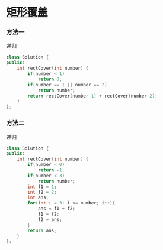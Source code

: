 # [矩形覆盖](https://www.nowcoder.com/practice/72a5a919508a4251859fb2cfb987a0e6?tpId=13&tqId=11163&tPage=1&rp=1&ru=%2Fta%2Fcoding-interviews&qru=%2Fta%2Fcoding-interviews%2Fquestion-ranking)

### 方法一

递归

```c++
class Solution {
public:
    int rectCover(int number) {
        if(number < 1)
            return 0;
        if(number == 1 || number == 2)
            return number;
        return rectCover(number-1) + rectCover(number-2);
    }
};
```



### 方法二

递归

```c++
class Solution {
public:
    int rectCover(int number) {
        if(number < 0)
            return -1;
        if(number < 3)
            return number;
        int f1 = 1;
        int f2 = 2;
        int ans;
        for(int i = 3; i <= number; i++){
            ans = f1 + f2;
            f1 = f2;
            f2 = ans;
        }
        return ans;
    }
};
```



